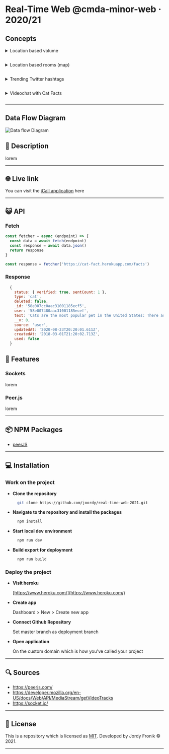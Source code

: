 # Real-Time Web @cmda-minor-web · 2020/21

## **Concepts**

<details style="margin: 1em 0;">
  <summary style="margin: 1em 0;">Location based volume</summary>

![Location based volume](https://user-images.githubusercontent.com/48051912/114401933-a5e2a280-9ba3-11eb-9f24-d344fb150063.png)

</details>

<details style="margin: 1em 0;">
  <summary style="margin: 1em 0;">Location based rooms (map)</summary>

![Location based rooms (map)](https://user-images.githubusercontent.com/48051912/114401928-a54a0c00-9ba3-11eb-9542-4e321f737c30.png)

</details>

<details style="margin: 1em 0;">
  <summary style="margin: 1em 0;">Trending Twitter hashtags</summary>

![Trending Twitter hashtags](https://user-images.githubusercontent.com/48051912/114401919-a418df00-9ba3-11eb-96a4-f957322c5011.png)

</details>

<details style="margin: 1em 0;">
  <summary style="margin: 1em 0;">Videochat with Cat Facts</summary>

Image Coming Soon

</details>

<!-- Possible ideas:

- Real time live coder (codepen?)
- Zoom/Skype clone
- Realtime editor
- Realtime order system (food orderning)
  - https://github.com/codersgyan/realtime-pizza-app-node-express-mongo
  - https://www.youtube.com/watch?v=Mor2c9RW1Oo&list=PLXQpH_kZIxTVRmXQN9J0Az76te5mAreLV&index=10
- Game (snake?)
  - https://www.youtube.com/watch?v=0zTY73khJPM
  https://www.youtube.com/watch?v=ppcBIHv_ZPs&t=2217s
- Chat room based on preferences -->

---

## **Data Flow Diagram**

![Data flow Diagram](https://user-images.githubusercontent.com/48051912/114943487-5b348500-9e46-11eb-886e-7b3e709e4975.png)

<!-- # https://asciiflow.com/#/

# - Teken alle grote componenten (client, server, API)

# - Schrijf onder elk component wat er in het datamodel aanwezig is

# - Teken de lijnen/pijlen voor data die tussen componenten gedeeld worden

# - Voeg de methode voor verkrijgen en versturen van data (pub/sub, http request/response, socket request/response, authorization, Oauth)

# - Voeg deze data-flow toe aan je readme -->

## 🔦 **Description**

lorem

---

## 🌐 **Live link**

You can visit the [iCall application](https://i-call.herokuapp.com/) here

---

## 😺 **API**

### **Fetch**

```js
const fetcher = async (endpoint) => {
  const data = await fetch(endpoint)
  const response = await data.json()
  return response
}

const response = fetcher('https://cat-fact.herokuapp.com/facts')
```

### **Response**

```js
  {
    status: { verified: true, sentCount: 1 },
    type: 'cat',
    deleted: false,
    _id: '58e007cc0aac31001185ecf5',
    user: '58e007480aac31001185ecef',
    text: 'Cats are the most popular pet in the United States: There are 88 million pet cats and 74 million dogs.',
    __v: 0,
    source: 'user',
    updatedAt: '2020-08-23T20:20:01.611Z',
    createdAt: '2018-03-01T21:20:02.713Z',
    used: false
  }
```

## 🚀 **Features**

### **Sockets**

lorem

### **Peer.js**

lorem

---

## 📦 **NPM Packages**

- [peerJS](https://peerjs.com/)

---

## 💻 **Installation**

### **Work on the project**

- **Clone the repository**
  ```bash
    git clone https://github.com/joordy/real-time-web-2021.git
  ```
- **Navigate to the repository and install the packages**
  ```bash
    npm install
  ```
- **Start local dev environment**

  ```bash
    npm run dev
  ```

- **Build export for deployment**
  ```bash
    npm run build
  ```

### **Deploy the project**

- **Visit heroku**

  [https://www.heroku.com/](https://www.heroku.com/)

- **Create app**

  Dashboard > New > Create new app

- **Connect Github Repository**

  Set master branch as deployment branch

- **Open application**

  On the custom domain which is how you've called your project

---

## 🔍 **Sources**

- https://peerjs.com/
- https://developer.mozilla.org/en-US/docs/Web/API/MediaStream/getVideoTracks
- https://socket.io/

---

## 🔐 **License**

This is a repository which is licensed as [MIT](https://github.com/joordy/i-call/blob/master/LICENSE). Developed by Jordy Fronik ©️ 2021.

---

<!-- Here are some hints for your project! -->

<!-- Start out with a title and a description -->

<!-- Add a link to your live demo in Github Pages 🌐-->

<!-- ☝️ replace this description with a description of your own work -->

<!-- replace the code in the /docs folder with your own, so you can showcase your work with GitHub Pages 🌍 -->

<!-- Add a nice image here at the end of the week, showing off your shiny frontend 📸 -->

<!-- Maybe a table of contents here? 📚 -->

<!-- How about a section that describes how to install this project? 🤓 -->

<!-- ...but how does one use this project? What are its features 🤔 -->

<!-- What external data source is featured in your project and what are its properties 🌠 -->

<!-- This would be a good place for your data life cycle ♻️-->

<!-- Maybe a checklist of done stuff and stuff still on your wishlist? ✅ -->

<!-- How about a license here? 📜  -->
